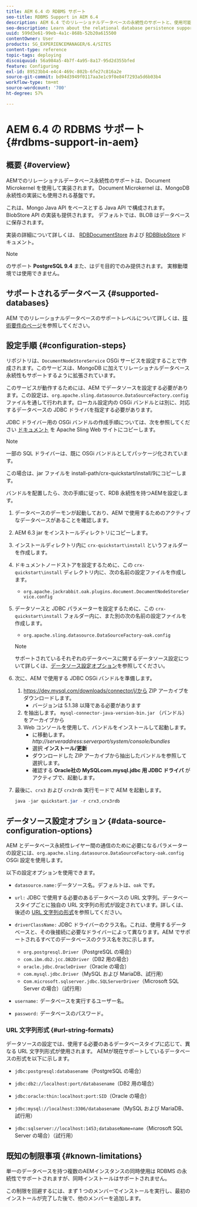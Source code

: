 ```yaml
---
title: AEM 6.4 の RDBMS サポート
seo-title: RDBMS Support in AEM 6.4
description: AEM 6.4 でのリレーショナルデータベースの永続性のサポートと、使用可能な設定オプションについて説明します。
seo-description: Learn about the relational database persistence support in AEM 6.4 and the available configuration options.
uuid: 599d3e61-99eb-4a1c-868b-52b20a615500
contentOwner: User
products: SG_EXPERIENCEMANAGER/6.4/SITES
content-type: reference
topic-tags: deploying
discoiquuid: 56a984a5-4b7f-4a95-8a17-95d2d355bfed
feature: Configuring
exl-id: 89523bb4-e4c4-469c-802b-6fe27c816a2e
source-git-commit: bd94d3949f0117aa3e1c9f0e84f7293a5d6b03b4
workflow-type: tm+mt
source-wordcount: '700'
ht-degree: 57%

---
```


# AEM 6.4 の RDBMS サポート{#rdbms-support-in-aem}

## 概要 {#overview}

AEMでのリレーショナルデータベース永続性のサポートは、Document Microkernel を使用して実装されます。 Document Microkernel は、MongoDB 永続性の実装にも使用される基盤です。

これは、Mongo Java API をベースとする Java API で構成されます。 BlobStore API の実装も提供されます。 デフォルトでは、BLOB はデータベースに保存されます。

実装の詳細について詳しくは、 [RDBDocumentStore](https://jackrabbit.apache.org/oak/docs/apidocs/org/apache/jackrabbit/oak/plugins/document/rdb/RDBDocumentStore.html) および [RDBBlobStore](https://jackrabbit.apache.org/oak/docs/apidocs/org/apache/jackrabbit/oak/plugins/document/rdb/RDBBlobStore.html) ドキュメント。

>[!NOTE]
>
>のサポート **PostgreSQL 9.4** また、はデモ目的でのみ提供されます。 実稼動環境では使用できません。

## サポートされるデータベース {#supported-databases}

AEM でのリレーショナルデータベースのサポートレベルについて詳しくは、[技術要件のページ](/help/sites-deploying/technical-requirements.md)を参照してください。

## 設定手順 {#configuration-steps}

リポジトリは、`DocumentNodeStoreService` OSGi サービスを設定することで作成されます。このサービスは、MongoDB に加えてリレーショナルデータベース永続性もサポートするように拡張されています。

このサービスが動作するためには、AEM でデータソースを設定する必要があります。この設定は、`org.apache.sling.datasource.DataSourceFactory.config` ファイルを通して行われます。ローカル設定内の OSGi バンドルとは別に、対応するデータベースの JDBC ドライバを指定する必要があります。

JDBC ドライバー用の OSGi バンドルの作成手順については、次を参照してください [ドキュメント](https://wiki.eclipse.org/Create_and_Export_MySQL_JDBC_driver_bundle) を Apache Sling Web サイトにコピーします。

>[!NOTE]
>
>一部の SQL ドライバーは、既に OSGi バンドルとしてパッケージ化されています。
>
>この場合は、jar ファイルを install-path/crx-quickstart/install/9にコピーします。

バンドルを配置したら、次の手順に従って、RDB 永続性を持つAEMを設定します。

1. データベースのデーモンが起動しており、AEM で使用するためのアクティブなデータベースがあることを確認します。
1. AEM 6.3 jar をインストールディレクトリにコピーします。
1. インストールディレクトリ内に `crx-quickstart\install` というフォルダーを作成します。
1. ドキュメントノードストアを設定するために、この `crx-quickstart\install` ディレクトリ内に、次の名前の設定ファイルを作成します。

   * `org.apache.jackrabbit.oak.plugins.document.DocumentNodeStoreService.config`

1. データソースと JDBC パラメーターを設定するために、この `crx-quickstart\install` フォルダー内に、また別の次の名前の設定ファイルを作成します。

   * `org.apache.sling.datasource.DataSourceFactory-oak.config`
   >[!NOTE]
   >
   >サポートされているそれぞれのデータベースに関するデータソース設定について詳しくは、[データソース設定オプション](/help/sites-deploying/rdbms-support-in-aem.md#data-source-configuration-options)を参照してください。

1. 次に、AEM で使用する JDBC OSGi バンドルを準備します。

   1. https://dev.mysql.com/downloads/connector/j/から ZIP アーカイブをダウンロードします。
      * バージョンは 5.1.38 以降である必要があります
   1. を抽出します。 `mysql-connector-java-version-bin.jar` （バンドル）をアーカイブから
   1. Web コンソールを使用して、バンドルをインストールして起動します。
      * に移動します。 *http://serveraddress:serverport/system/console/bundles*
      * 選択 **インストール/更新**
      * ダウンロードした ZIP アーカイブから抽出したバンドルを参照して選択します。
      * 確認する **Oracle社の MySQLcom.mysql.jdbc 用 JDBC ドライバ** がアクティブで、起動します。

1. 最後に、`crx3` および `crx3rdb` 実行モードで AEM を起動します。

   ```java
   java -jar quickstart.jar -r crx3,crx3rdb
   ```

## データソース設定オプション {#data-source-configuration-options}

AEM とデータベース永続性レイヤー間の通信のために必要になるパラメーターの設定には、`org.apache.sling.datasource.DataSourceFactory-oak.config` OSGi 設定を使用します。

以下の設定オプションを使用できます。

* `datasource.name:`データソース名。デフォルトは、`oak` です。

* `url:` JDBC で使用する必要のあるデータベースの URL 文字列。データベースタイプごとに独自の URL 文字列の形式が設定されています。詳しくは、後述の [URL 文字列の形式](/help/sites-deploying/rdbms-support-in-aem.md#url-string-formats)を参照してください。

* `driverClassName:` JDBC ドライバーのクラス名。これは、使用するデータベースと、その後接続に必要なドライバーによって異なります。AEM でサポートされるすべてのデータベースのクラス名を次に示します。

   * `org.postgresql.Driver`（PostgreSQL の場合）
   * `com.ibm.db2.jcc.DB2Driver`（DB2 用の場合）
   * `oracle.jdbc.OracleDriver`（Oracle の場合）
   * `com.mysql.jdbc.Driver`（MySQL および MariaDB、試行用）
   * c`om.microsoft.sqlserver.jdbc.SQLServerDriver`（Microsoft SQL Server の場合）（試行用）

* `username:` データベースを実行するユーザー名。

* `password:` データベースのパスワード。

### URL 文字列形式 {#url-string-formats}

データソースの設定では、使用する必要のあるデータベースタイプに応じて、異なる URL 文字列形式が使用されます。 AEMが現在サポートしているデータベースの形式を以下に示します。

* `jdbc:postgresql:databasename`（PostgreSQL の場合）

* `jdbc:db2://localhost:port/databasename`（DB2 用の場合）
* `jdbc:oracle:thin:localhost:port:SID`（Oracle の場合）
* `jdbc:mysql://localhost:3306/databasename`（MySQL および MariaDB、試行用）

*  `jdbc:sqlserver://localhost:1453;databaseName=name`（Microsoft SQL Server の場合）（試行用）

## 既知の制限事項 {#known-limitations}

単一のデータベースを持つ複数のAEMインスタンスの同時使用は RDBMS の永続性でサポートされますが、同時インストールはサポートされません。

この制限を回避するには、まず 1 つのメンバーでインストールを実行し、最初のインストールが完了した後で、他のメンバーを追加します。
